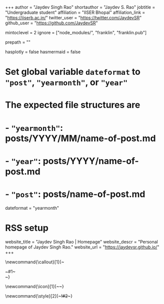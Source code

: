 +++
author = "Jaydev Singh Rao"
shortauthor = "Jaydev S. Rao"
jobtitle = "Undergraduate student"
affiliation = "IISER Bhopal"
affiliation_link = "https://iiserb.ac.in/"
twitter_user = "https://twitter.com/JaydevSR"
github_user = "https://github.com/JaydevSR"

mintoclevel = 2
ignore = ["node_modules/", "franklin", "franklin.pub"]

prepath = ""

hasplotly = false
hasmermaid = false

# Set global variable `dateformat` to `"post"`, `"yearmonth"`, or `"year"`
# The expected file structures are
# - `"yearmonth"`: posts/YYYY/MM/name-of-post.md
# - `"year"`: posts/YYYY/name-of-post.md
# - `"post"`: posts/name-of-post.md
dateformat = "yearmonth"
# RSS setup
website_title = "Jaydev Singh Rao | Homepage"
website_descr = "Personal homepage of Jaydev Singh Rao."
website_url   = "https://jaydevsr.github.io/"
+++

\newcommand{\callout}[1]{~~~<div class="alert alert-note"><div>~~~#1~~~</div></div>~~~}

\newcommand{\icon}[1]{~~~<i class="fas fa-~~~!#1~~~"></i>~~~}

\newcommand{\style}[2]{~~~<span style="!#1">!#2</span>~~~}